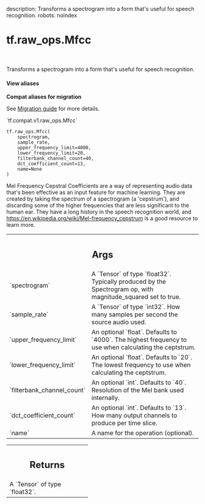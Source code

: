 description: Transforms a spectrogram into a form that's useful for speech recognition.
robots: noindex

# tf.raw_ops.Mfcc

<!-- Insert buttons and diff -->

<table class="tfo-notebook-buttons tfo-api nocontent" align="left">

</table>



Transforms a spectrogram into a form that's useful for speech recognition.

<section class="expandable">
  <h4 class="showalways">View aliases</h4>
  <p>
<b>Compat aliases for migration</b>
<p>See
<a href="https://www.tensorflow.org/guide/migrate">Migration guide</a> for
more details.</p>
<p>`tf.compat.v1.raw_ops.Mfcc`</p>
</p>
</section>

<pre class="devsite-click-to-copy prettyprint lang-py tfo-signature-link">
<code>tf.raw_ops.Mfcc(
    spectrogram,
    sample_rate,
    upper_frequency_limit=4000,
    lower_frequency_limit=20,
    filterbank_channel_count=40,
    dct_coefficient_count=13,
    name=None
)
</code></pre>



<!-- Placeholder for "Used in" -->

Mel Frequency Cepstral Coefficients are a way of representing audio data that's
been effective as an input feature for machine learning. They are created by
taking the spectrum of a spectrogram (a 'cepstrum'), and discarding some of the
higher frequencies that are less significant to the human ear. They have a long
history in the speech recognition world, and https://en.wikipedia.org/wiki/Mel-frequency_cepstrum
is a good resource to learn more.

<!-- Tabular view -->
 <table class="responsive fixed orange">
<colgroup><col width="214px"><col></colgroup>
<tr><th colspan="2"><h2 class="add-link">Args</h2></th></tr>

<tr>
<td>
`spectrogram`
</td>
<td>
A `Tensor` of type `float32`.
Typically produced by the Spectrogram op, with magnitude_squared
set to true.
</td>
</tr><tr>
<td>
`sample_rate`
</td>
<td>
A `Tensor` of type `int32`.
How many samples per second the source audio used.
</td>
</tr><tr>
<td>
`upper_frequency_limit`
</td>
<td>
An optional `float`. Defaults to `4000`.
The highest frequency to use when calculating the
ceptstrum.
</td>
</tr><tr>
<td>
`lower_frequency_limit`
</td>
<td>
An optional `float`. Defaults to `20`.
The lowest frequency to use when calculating the
ceptstrum.
</td>
</tr><tr>
<td>
`filterbank_channel_count`
</td>
<td>
An optional `int`. Defaults to `40`.
Resolution of the Mel bank used internally.
</td>
</tr><tr>
<td>
`dct_coefficient_count`
</td>
<td>
An optional `int`. Defaults to `13`.
How many output channels to produce per time slice.
</td>
</tr><tr>
<td>
`name`
</td>
<td>
A name for the operation (optional).
</td>
</tr>
</table>



<!-- Tabular view -->
 <table class="responsive fixed orange">
<colgroup><col width="214px"><col></colgroup>
<tr><th colspan="2"><h2 class="add-link">Returns</h2></th></tr>
<tr class="alt">
<td colspan="2">
A `Tensor` of type `float32`.
</td>
</tr>

</table>

